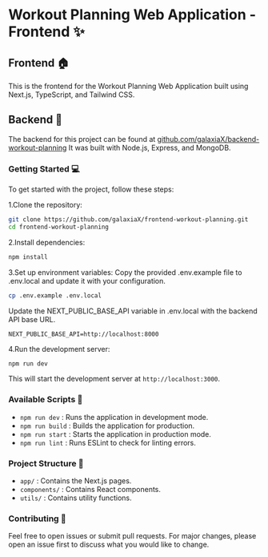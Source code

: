 # Workout Planning Web Application - Frontend ✨

## Frontend 🏠

This is the frontend for the Workout Planning Web Application built using
Next.js, TypeScript, and Tailwind CSS.

## Backend 🔧

The backend for this project can be found at
[github.com/galaxiaX/backend-workout-planning](https://github.com/galaxiaX/backend-workout-planning)
It was built with Node.js, Express, and MongoDB.

### Getting Started 💻

To get started with the project, follow these steps:

1.Clone the repository:

```bash
git clone https://github.com/galaxiaX/frontend-workout-planning.git
cd frontend-workout-planning
```

2.Install dependencies:

```bash
npm install
```

3.Set up environment variables: Copy the provided .env.example file to
.env.local and update it with your configuration.

```bash
cp .env.example .env.local
```

Update the NEXT_PUBLIC_BASE_API variable in .env.local with the backend API base
URL.

```env
NEXT_PUBLIC_BASE_API=http://localhost:8000
```

4.Run the development server:

```bash
npm run dev
```

This will start the development server at `http://localhost:3000`.

### Available Scripts 📜

- `npm run dev` : Runs the application in development mode.
- `npm run build` : Builds the application for production.
- `npm run start` : Starts the application in production mode.
- `npm run lint` : Runs ESLint to check for linting errors.

### Project Structure 📂

- `app/` : Contains the Next.js pages.
- `components/` : Contains React components.
- `utils/` : Contains utility functions.

### Contributing 🤝

Feel free to open issues or submit pull requests. For major changes, please open
an issue first to discuss what you would like to change.
